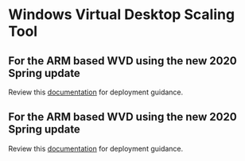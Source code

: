 
# Windows Virtual Desktop Scaling Tool

## For the ARM based WVD using the new 2020 Spring update

Review this [documentation](https://docs.microsoft.com/en-us/azure/virtual-desktop/set-up-scaling-script) for deployment guidance.

## For the ARM based WVD using the new 2020 Spring update

Review this [documentation](https://docs.microsoft.com/en-us/azure/virtual-desktop/virtual-desktop-fall-2019/set-up-scaling-script) for deployment guidance.
